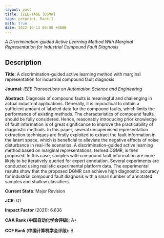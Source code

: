 ```yaml
---
layout: post
title: IEEE-TASE [DGMR]
tags: preprint, Rank-1
math: true
date: 2022-10-13 00:00 +0800
---
```

*A Discrimination-guided Active Learning Method With Marginal Representation for Industrial Compound Fault Diagnosis*

## Description

**Title**: A discrimination-guided active learning method with marginal representation for industrial compound fault diagnosis

**Journal**: *IEEE Transactions on Automation Science and Engineering*

**Abstract**: Diagnosis of compound faults is meaningful and challenging in actual industrial applications. Generally, it is impractical to obtain a sufficient amount of labeled data for the compound faults, which limits the performance of existing methods. The characteristics of compound faults should be fully considered. Hence, reasonably introducing prior knowledge of fault information is of great significance to improve the practicability of diagnostic methods. In this paper, several unsupervised representation extraction techniques are firstly exploited to extract the fault information in the latent space, which is beneficial to alleviate the negative effects of noise disturbance in real-life scenarios. A discrimination-guided active learning method based on marginal representations, termed DGMR, is then proposed. In this case, samples with compound fault information are more likely to be iteratively queried for expert annotation. Several experiments are conducted using realistic experimental platform data. The experimental results show that the proposed DGMR can achieve high diagnostic accuracy for industrial compound fault diagnosis with a small number of annotated samples and shallow classifiers.

**Current State**: Major Revision

**JCR**: Q1

**Impact Factor** (2021): 6.636

**CAA Rank (中国自动化学会评级)**: A+

**CCF Rank (中国计算机学会评级)**: B


